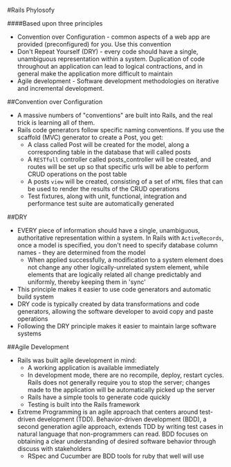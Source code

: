 #Rails Phylosofy

####Based upon three principles

- Convention over Configuration - common aspects of a web app are provided (preconfigured) for you. Use this convention
- Don't Repeat Yourself (DRY) - every code should have a single, unambiguous representation within a system. Duplication of code throughout an application can lead to logical contractions, and in general make the application more difficult to maintain
- Agile development - Software development methodologies on iterative and incremental development.

##Convention over Configuration

- A massive numbers of "conventions" are built into Rails, and the real trick is learning all of them.
- Rails code generators follow specific naming conventions. If you use the scaffold (MVC) generator to create a Post, you get:
  - A class called Post will be created for the model, along a corresponding table in the database that will called posts
  - A `RESTfull` controller called posts_controller will be created, and routes will be set up so that specific urls will be able to perform CRUD operations on the post table
  - A posts `view` will be created, consisting of a set of `HTML` files that can be used to render the results of the CRUD operations
  - Test fixtures, along with unit, functional, integration and performance test suite are automatically generated

##DRY

- EVERY piece of information should have a single, unambiguous, authoritative representation within a system. In Rails with `ActiveRecords`, once a model is specified, you don't need to specify database column names - they are determined from the model
  - When applied successfully, a modification to a system element does not change any other logically-unrelated system element, while elements that are logically related all change predictably and uniformly, thereby keeping them in 'sync'
- This principle makes it easier to use code generators and automatic build system
- DRY code is typically created by data transformations and code generators, allowing the software developer to avoid copy and paste operations
- Following the DRY principle makes it easier to maintain large software systems


##Agile Development

- Rails was built agile development in mind:
  - A working application is available immediately
  - In development mode, there are no recompile, deploy, restart cycles. Rails does not generally require you to stop the server; changes made to the application will be automatically picked up the server
  - Rails have a simple tools to generate code quickly
  - Testing is built into the Rails framework
- Extreme Programming is an agile approach that centers around test-driven development (TDD). Behavior-driven development (BDD), a second generation agile approach, extends TDD by writing test cases in natural language that non-programmers can read. BDD focuses on obtaining a clear understanding of desired software behavior through discuss with stakeholders
  - RSpec and Cucumber are BDD tools for ruby that well will use
